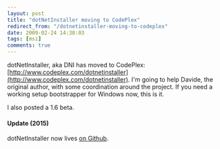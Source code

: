 ```yaml
---
layout: post
title: "dotNetInstaller moving to CodePlex"
redirect_from: "/dotnetinstaller-moving-to-codeplex"
date: 2009-02-24 14:38:03
tags: [msi]
comments: true
---
```

dotNetInstaller, aka DNI has moved to CodePlex: [http://www.codeplex.com/dotnetinstaller](http://www.codeplex.com/dotnetinstaller). I'm going to help Davide, the original author, with some coordination around the project. If you need a working setup bootstrapper for Windows now, this is it.

I also posted a 1.6 beta.

#### Update (2015)

dotNetInstaller now lives [on Github](https://github.com/dblock/dotnetinstaller).
